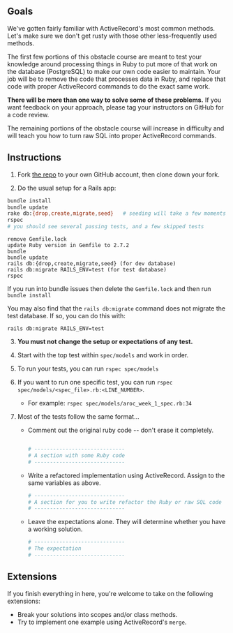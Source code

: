 ## Goals

We've gotten fairly familiar with ActiveRecord's most common methods. Let's make sure we don't get rusty with those other less-frequently used methods.

The first few portions of this obstacle course are meant to test your knowledge around processing things in Ruby to put more of that work on the database (PostgreSQL) to make our own code easier to maintain. Your job will be to remove the code that processes data in Ruby, and replace that code with proper ActiveRecord commands to do the exact same work.

**There will be more than one way to solve some of these problems.** If you want feedback on your approach, please tag your instructors on GitHub for a code review.

The remaining portions of the obstacle course will increase in difficulty and will teach you how to turn raw SQL into proper ActiveRecord commands.


## Instructions

1. Fork [the repo](https://github.com/turingschool-projects/activerecord-obstacle-course) to your own GitHub account, then clone down your fork.

2. Do the usual setup for a Rails app:

```bash
bundle install
bundle update
rake db:{drop,create,migrate,seed}   # seeding will take a few moments
rspec
# you should see several passing tests, and a few skipped tests
```

```
remove Gemfile.lock
update Ruby version in Gemfile to 2.7.2
bundle
bundle update
rails db:{drop,create,migrate,seed} (for dev database)
rails db:migrate RAILS_ENV=test (for test database)
rspec
```
If you run into bundle issues then delete the `Gemfile.lock` and then run `bundle install`

You may also find that the `rails db:migrate` command does not migrate the test database. If so, you can do this with:

```
rails db:migrate RAILS_ENV=test
```

3. **You must not change the setup or expectations of any test.**

4. Start with the top test within `spec/models` and work in order.

5. To run your tests, you can run `rspec spec/models`

6. If you want to run one specific test, you can run `rspec spec/models/<spec_file>.rb:<LINE_NUMBER>`.

    * For example: `rspec spec/models/aroc_week_1_spec.rb:34`

7. Most of the tests follow the same format...

    * Comment out the original ruby code -- don't erase it completely.

      ```ruby

      # -----------------------------
      # A section with some Ruby code
      # -----------------------------

      ```

    * Write a refactored implementation using ActiveRecord. Assign to the same variables as above.

      ```ruby
      # -----------------------------
      # A section for you to write refactor the Ruby or raw SQL code
      # -----------------------------
      ```

    * Leave the expectations alone. They will determine whether you have a working solution.

      ```ruby
      # -----------------------------
      # The expectation
      # -----------------------------
      ```


## Extensions

If you finish everything in here, you're welcome to take on the following extensions:

* Break your solutions into scopes and/or class methods.
* Try to implement one example using ActiveRecord's `merge`.
